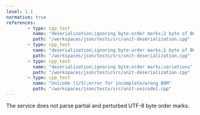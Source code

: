```yaml
---
level: 1.1
normative: true
references:
        - type: cpp_test
          name: "deserialization;ignoring byte-order marks;2 byte of BOM"
          path: "/workspaces/json/tests/src/unit-deserialization.cpp"
        - type: cpp_test
          name: "deserialization;ignoring byte-order marks;1 byte of BOM"
          path: "/workspaces/json/tests/src/unit-deserialization.cpp"
        - type: cpp_test
          name: "deserialization;ignoring byte-order marks;variations"
          path: "/workspaces/json/tests/src/unit-deserialization.cpp"
        - type: cpp_test
          name: "Unicode (1/5);error for incomplete/wrong BOM"
          path: "/workspaces/json/tests/src/unit-unicode1.cpp"
---
```


The service does not parse partial and perturbed UTF-8 byte order marks.